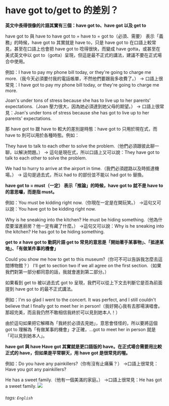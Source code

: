 # have got to/get to 的差別？

**英文中長得很像的片語其實有三個：have got to、have got 以及 get to**

have got to 與 have to
have got to = have to = got to（必須、需要）
表示「義務」的時候，have got to 其實就是 have to，只是 have got to 在口語上較常見，甚至在口語上也會把 have got to 唸得很快，而變成 have gotta，或甚至在美式英文中以 got to（gotta）呈現，但這是最不正式的講法，建議不要在正式場合中使用。

例如：I have to pay my phone bill today, or they're going to charge me more.（我今天必須要付我的電話帳單，不然他們要跟我多收費了。）
→ 口語上很常見：I have got to pay my phone bill today, or they're going to charge me more.

Joan's under tons of stress because she has to live up to her parents' expectations.（Joan 壓力很大，因為她必須達到她父母的期望。）
→ 口語上很常見：Joan's under tons of stress because she has got to live up to her parents' expectations.

那 have got to 跟 have to 較大的差別是時態：have got to 只用於現在式，而 have to 則可以用於各種時態。例如：

They have to talk to each other to solve the problem.（他們必須跟彼此聊一聊，以解決問題。）
→ 這句是現在式，所以口語上又可以說：They have got to talk to each other to solve the problem.

We had to hurry to arrive at the airport in time.（我們必須趕路以及時抵達機場。）
→ 這句是過去式，所以 had to 的部份並不能以 had got to 替換。

**have got to = must（一定）
表示「推論」的時候，have got to 就不是 have to 的意思囉，而是指 must。**

例如：You must be kidding right now.（你現在一定是在開玩笑。）
→這句又可以說：You have got to be kidding right now.

Why is he sneaking into the kitchen? He must be hiding something.（他為什麼要溜進廚房？他一定有藏了什麼。）
→這句又可以說：Why is he sneaking into the kitchen? He has got to be hiding something.

**get to ≠ have got to
動詞片語 get to 常見的意思是「開始著手某事物」、「抵達某地」、「有做某件事的機會」**

Could you show me how to get to this museum?（你可不可以告訴我怎麼去這間博物館？）
I'll get to section two if we all agree on the first section.（如果我們對第一部分都同意的話，我就會進到第二部分。）

如果看到 get to 被以過去式 got to 呈現，我們可以從上下文去判斷它是否為前面提到 have got to 的最不正式講法。

例如：I'm so glad I went to the concert. It was perfect, and I still couldn't believe that I finally got to meet her in person!（我好開心我有去那場演唱會。那超完美，而且我仍然不敢相信我終於可以見到她本人！）

由於這句如果把它解釋為「我終於必須去見她」，意思會怪怪的，所以要將這個 got to 理解為「有做某事的機會」才正確，...got to meet her in person 就是「可以見到她本人」。

**have got 與 have
Have got 其實就是更口語版的 have。在正式場合需要用比較正式的 have，但如果是平常聊天，用 have got 是很常見的喔。**

例如：Do you have any painkillers?（你有沒有止痛藥？）
→口語上很常見：Have you got any painkillers?

He has a sweet family.（他有一個美滿的家庭。）
→口語上很常見：He has got a sweet family.
![](https://i.imgur.com/H7fLCub.png)

###### tags: `English`